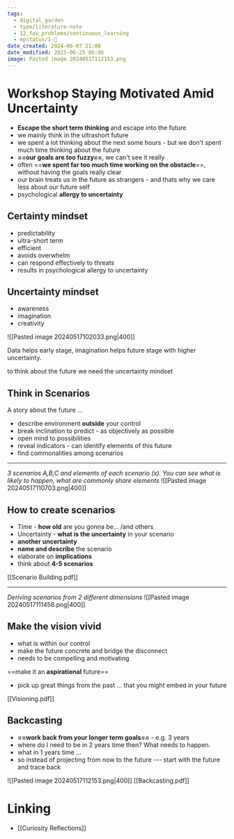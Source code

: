 ```yaml
---
tags:
  - digital_garden
  - type/literature-note
  - 12_fav_problems/continuous_learning
  - epstatus/1-🌱
date_created: 2024-06-07 21:08
date_modified: 2025-06-25 06:06
image: Pasted image 20240517112153.png
---
```

# Workshop Staying Motivated Amid Uncertainty

+ **Escape the short term thinking** and escape into the future
+ we mainly think in the ultrashort future
+ we spent a lot thinking about the next some hours - but we don't spent much time thinking about the future
+ **==our goals are too fuzzy==**, we can't see it really
+ often ==**we spent far too much time working on the obstacle**==, without having the goals really clear
+ our brain treats us in the future as strangers - and thats why we care less about our future self
+ psychological **allergy to uncertainty**

## Certainty mindset

* predictability
* ultra-short term
* efficient
* avoids overwhelm
* can respond effectively to threats
* results in psychological allergy to uncertainty

## Uncertainty mindset

* awareness
* imagination
* creativity

![[Pasted image 20240517102033.png|400]]

Data helps early stage, imagination helps future stage with higher uncertainty.

to think about the future we need the uncertainty mindset

## Think in Scenarios

A story about the future ...
+ describe environment **outside** your control
+ break inclination to predict - as objectively as possible
+ open mind to possibilities
+ reveal indicators - can identify elements of this future
+ find commonalities among scenarios

***

*3 scenarios A,B,C and elements of each scenario (x). You can see what is likely to happen, what are commonly share elements*
![[Pasted image 20240517110703.png|400]]

## How to create scenarios

+ Time - **how old** are you gonna be... /and others
+ Uncertainty - **what is the uncertainty** in your scenario
+ **another uncertainty**
+ **name and describe** the scenario
+ elaborate on **implications**
+ think about **4-5 scenarios**

[[Scenario Building.pdf]]

***

*Deriving scenarios from 2 different dimensions*
![[Pasted image 20240517111456.png|400]]

## Make the vision vivid

+ what is within our control
+ make the future concrete and bridge the disconnect
+ needs to be compelling and motivating

==make it an **aspirational** future==
+ pick up great things from the past ... that you might embed in your future

[[Visioning.pdf]]

## Backcasting

+ **==work back from your longer term goals==** - e.g. 3 years
+ where do I need to be in 2 years time then? What needs to happen.
+ what in 1 years time ...
+ so instead of projecting from now to the future --- start with the future and trace back

![[Pasted image 20240517112153.png|400]]
[[Backcasting.pdf]]

# Linking

+ [[Curiosity Reflections]]


